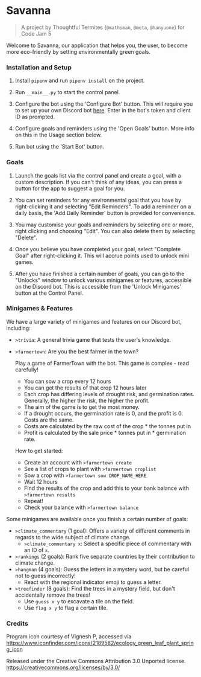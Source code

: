 # Savanna
> A project by Thoughtful Termites (`@mathsman`, `@meta`, `@hanyuone`)
for Code Jam 5

Welcome to Savanna, our application that helps you, the user,
to become more eco-friendly by setting environmentally green goals.

### Installation and Setup

1. Install `pipenv` and run `pipenv install` on the project.

2. Run `__main__.py` to start the control panel.

3. Configure the bot using the 'Configure Bot' button. This will require
you to set up your own Discord bot
[here](https://discordapp.com/developers/applications/). Enter in the
bot's token and client ID as prompted.

4. Configure goals and reminders using the 'Open Goals' button. More info
on this in the Usage section below.

5. Run bot using the 'Start Bot' button.


### Goals

1. Launch the goals list via the control panel and create a goal, 
with a custom description.
If you can't think of any ideas, you can press a button for the app to
suggest a goal for you.

2. You can set reminders for any environmental goal that you have by
right-clicking it and selecting "Edit Reminders". To add a reminder on a
daily basis, the 'Add Daily Reminder' button is provided for convenience.

3. You may customise your goals and reminders by selecting one or more, 
right clicking and choosing "Edit". You can also delete them by selecting 
"Delete".

4. Once you believe you have completed your goal, select "Complete Goal" 
after right-clicking it. This will accrue points used to 
unlock mini games.

5. After you have finished a certain number of goals, you can go to
the "Unlocks" window to unlock various minigames or features, accessible
on the Discord bot. This is accessible from the 'Unlock Minigames' button
at the Control Panel.

### Minigames & Features

We have a large variety of minigames and features on our Discord bot,
including:

- `>trivia`: A general trivia game that tests the user's knowledge.
- `>farmertown`: Are you the best farmer in the town?

    Play a game of FarmerTown with the bot.
    This game is complex - read carefully!

    - You can sow a crop every 12 hours
    - You can get the results of that crop 12 hours later
    - Each crop has differing levels of drought risk, and germination rates.
        Generally, the higher the risk, the higher the profit.
    - The aim of the game is to get the most money.
    - If a drought occurs, the germination rate is 0, and the profit is 0. Costs are the same.
    - Costs are calculated by the raw cost of the crop * the tonnes put in
    - Profit is calculated by the sale price * tonnes put in * germination rate.

    How to get started:
    - Create an account with `>farmertown create`
    - See a list of crops to plant with `>farmertown croplist`
    - Sow a crop with `>farmertown sow CROP_NAME_HERE`
    - Wait 12 hours
    - Find the results of the crop and add this to your bank balance with `>farmertown results`
    - Repeat!
    - Check your balance with `>farmertown balance`

Some minigames are available once you finish a certain number of goals:

- `>climate_commentary` (1 goal): Offers a variety of different comments
in regards to the wide subject of climate change.
  - `>climate_commentary x`: Select a specific piece of commentary with
  an ID of `x`.
- `>rankings` (2 goals): Rank five separate countries by their
contribution to climate change.
- `>hangman` (4 goals): Guess the letters in a mystery word, but be
careful not to guess incorrectly!
  - React with the regional indicator
emoji to guess a letter.
- `>treefinder` (8 goals): Find the trees in a mystery field, but don't
accidentally remove the trees!
  - Use `guess x y` to excavate a tile on the field.
  - Use `flag x y` to flag a certain tile.

### Credits

Program icon courtesy of Vignesh P, accessed via 
https://www.iconfinder.com/icons/2189582/ecology_green_leaf_plant_spring_icon

Released under the Creative Commons Attribution 3.0 Unported license. https://creativecommons.org/licenses/by/3.0/